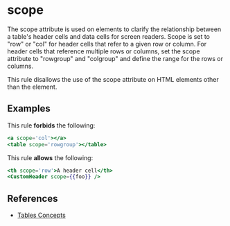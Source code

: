 # scope

The scope attribute is used on <th> elements to clarify the relationship between a table's header cells and data cells for screen readers. Scope is set to "row" or "col" for header cells that refer to a given row or column. For header cells that reference multiple rows or columns, set the scope attribute to "rowgroup" and "colgroup" and define the range for the rows or columns.

This rule disallows the use of the scope attribute on HTML elements other than the <th> element.

## Examples

This rule **forbids** the following:

```hbs
<a scope='col'></a>
<table scope='rowgroup'></table>
```

This rule **allows** the following:

```hbs
<th scope='row'>A header cell</th>
<CustomHeader scope={{foo}} />
```

## References

- [Tables Concepts](https://www.w3.org/WAI/tutorials/tables/)
